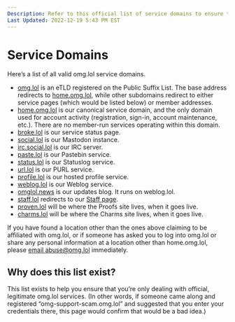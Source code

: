 ```yaml
---
Description: Refer to this official list of service domains to ensure that you’re dealing with legit omg.lol stuff 
Last Updated: 2022-12-19 5:43 PM EST
---
```


# Service Domains

Here’s a list of all valid omg.lol service domains.

- [omg.lol](https://omg.lol) is an eTLD registered on the Public Suffix List. The base address redirects to [home.omg.lol](https://home.omg.lol), while other subdomains redirect to either service pages (which would be listed below) or member addresses.
- [home.omg.lol](https://home.omg.lol) is our canonical service domain, and the only domain used for account activity (registration, sign-in, account maintenance, etc.). There are no member-run services operating within this domain.
- [broke.lol](https://broke.lol) is our service status page.
- [social.lol](https://social.lol) is our Mastodon instance.
- [irc.social.lol](https://social.lol) is our IRC server.
- [paste.lol](https://paste.lol) is our Pastebin service.
- [status.lol](https://status.lol) is our Statuslog service.
- [url.lol](https://url.lol) is our PURL service.
- [profile.lol](https://profile.lol) is our hosted profile service.
- [weblog.lol](https://weblog.lol) is our Weblog service.
- [omglol.news](https://omglol.news) is our updates blog. It runs on weblog.lol.
- [staff.lol](https://staff.lol) redirects to our [Staff page](https://home.omg.lol/staff).
- [proven.lol](https://proven.lol) will be where the Proofs site lives, when it goes live.
- [charms.lol](https://charms.lol) will be where the Charms site lives, when it goes live.

If you have found a location other than the ones above claiming to be affiliated with omg.lol, or if someone has asked you to log into omg.lol or share any personal information at a location other than home.omg.lol, please [email abuse@omg.lol](mailto:abuse@omg.lol) immediately.

## Why does this list exist?

This list exists to help you ensure that you’re only dealing with official, legitimate omg.lol services. (In other words, if someone came along and registered “omg-support-scam.omg.lol” and suggested that you enter your credentials there, this page would confirm that would be a bad idea.)
